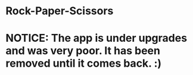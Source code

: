 # Rock-Paper-Scissors
# NOTICE: The app is under upgrades and was very poor. It has been removed until it comes back. :)
